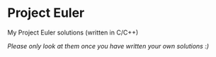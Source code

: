 # Project Euler
My Project Euler solutions (written in C/C++)

*Please only look at them once you have written your own solutions :)*
